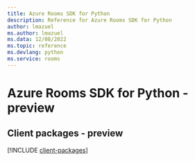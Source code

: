 ```yaml
---
title: Azure Rooms SDK for Python
description: Reference for Azure Rooms SDK for Python
author: lmazuel
ms.author: lmazuel
ms.data: 12/08/2022
ms.topic: reference
ms.devlang: python
ms.service: rooms
---
```

# Azure Rooms SDK for Python - preview

## Client packages - preview
[!INCLUDE [client-packages](rooms-client-index.md)]